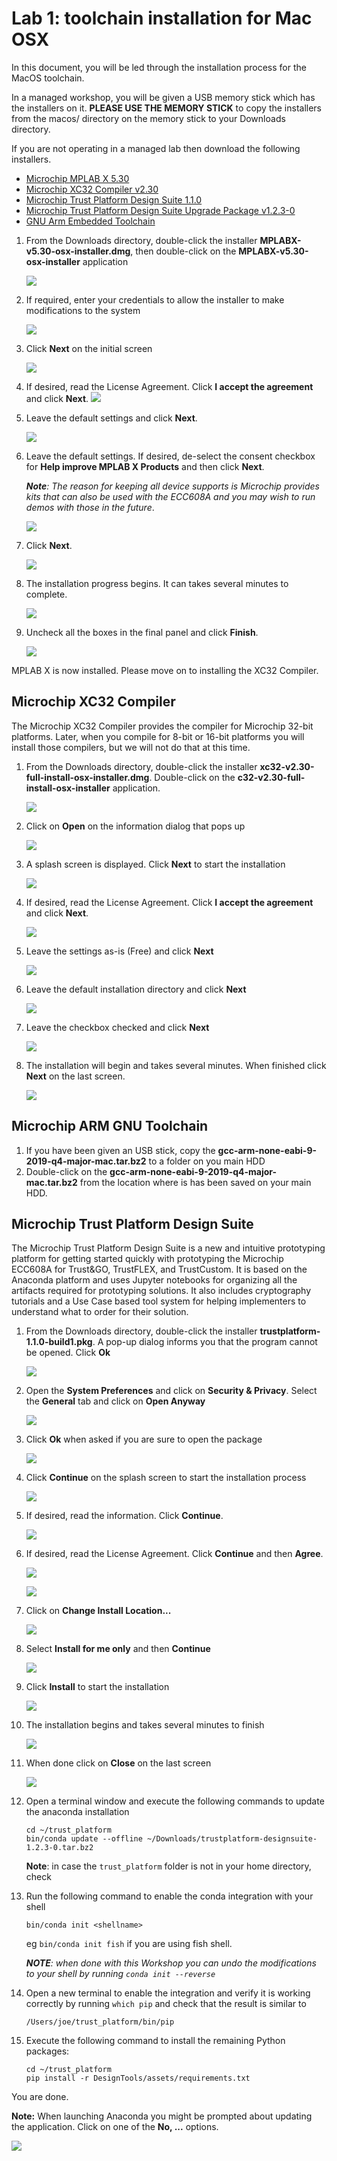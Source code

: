 # Lab 1: toolchain installation for Mac OSX


In this document, you will be led through the installation process for the MacOS toolchain.

In a managed workshop, you will be given a USB memory stick which has the installers on it.  **PLEASE USE THE MEMORY STICK** to copy the installers from the macos/ directory on the memory stick to your Downloads directory.

If you are not operating in a managed lab then download the following installers.

* [Microchip MPLAB X 5.30](https://www.microchip.com/mplabx-ide-osx-installer)
* [Microchip XC32 Compiler v2.30](https://www.microchip.com/mplabxc32osx)
* [Microchip Trust Platform Design Suite 1.1.0](https://www.microchip.com/mymicrochip/filehandler.aspx?ddocname=en1000380)
* [Microchip Trust Platform Design Suite Upgrade Package v1.2.3-0](https://anaconda.org/microchip/trustplatform-designsuite/1.2.3/download/noarch/trustplatform-designsuite-1.2.3-0.tar.bz2)
* [GNU Arm Embedded Toolchain](https://developer.arm.com/-/media/Files/downloads/gnu-rm/9-2019q4/RC2.1/gcc-arm-none-eabi-9-2019-q4-major-mac.tar.bz2?revision=0108cc32-e125-409b-ae7b-b2d6d30bf69c&la=en&hash=8C90ACFF11212E0540D74DA6A4F6CEE7253CD13F)

1. From the Downloads directory, double-click the installer **MPLABX-v5.30-osx-installer.dmg**, then double-click on the **MPLABX-v5.30-osx-installer** application

    ![](workshop-images/lab1_macos.md-2020-01-11-10-36-23.png)

2. If required, enter your credentials to allow the installer to make modifications to the system

    ![](workshop-images/lab1_macos.md-2020-01-11-10-38-06.png)

3. Click **Next** on the initial screen

    ![](workshop-images/lab1_macos.md-wizard.png)

4. If desired, read the License Agreement.  Click **I accept the agreement** and click **Next**.
    ![](workshop-images/lab1_macos.md-agreement.png)

5. Leave the default settings and click **Next**.

    ![](workshop-images/lab1_macos.md-folder.png)

7. Leave the default settings.  If desired, de-select the consent checkbox for **Help improve MPLAB X Products** and then click **Next**.  

   _**Note**:  The reason for keeping all device supports is Microchip provides kits that can also be used with the ECC608A and you may wish to run demos with those in the future_.

    ![](workshop-images/lab1_macos.md-settings.png)

8. Click **Next**.

    ![](workshop-images/lab1_macos.md-install.png)

9. The installation progress begins. It can takes several minutes to complete.

    ![](workshop-images/lab1_macos.md-progress.png)


9.  Uncheck all the boxes in the final panel and click **Finish**.

    ![](workshop-images/lab1_macos.md-finish.png)


MPLAB X is now installed. Please move on to installing the XC32 Compiler.

## Microchip XC32 Compiler

The Microchip XC32 Compiler provides the compiler for Microchip 32-bit platforms.  Later, when you compile for 8-bit or 16-bit platforms you will install those compilers, but we will not do that at this time.

1. From the Downloads directory, double-click the installer **xc32-v2.30-full-install-osx-installer.dmg**. Double-click on the **c32-v2.30-full-install-osx-installer** application.

    ![](workshop-images/lab1_macos.md-installer.png)

2. Click on **Open** on the information dialog that pops up

    ![](workshop-images/lab1_macos.md-2020-01-11-10-48-24.png)

3. A splash screen is displayed. Click **Next** to start the installation

    ![](workshop-images/lab1_macos.md-2020-01-11-10-48-56.png)

4. If desired, read the License Agreement.  Click **I accept the agreement** and click **Next**.

    ![](workshop-images/lab1_macos.md-2020-01-11-10-49-19.png)

5. Leave the settings as-is (Free) and click **Next**

    ![](workshop-images/lab1_macos.md-2020-01-11-10-49-45.png)

6. Leave the default installation directory and click **Next**

    ![](workshop-images/lab1_macos.md-2020-01-11-10-50-03.png)

7. Leave the checkbox checked and click **Next**

    ![](workshop-images/lab1_macos.md-2020-01-11-10-50-22.png)

8. The installation will begin and takes several minutes.  When finished click **Next** on the last screen.

    ![](workshop-images/lab1_macos.md-2020-01-11-14-16-27.png)

## Microchip ARM GNU Toolchain

1. If you have been given an USB stick, copy the **gcc-arm-none-eabi-9-2019-q4-major-mac.tar.bz2** to a folder on you main HDD 
2. Double-click on the **gcc-arm-none-eabi-9-2019-q4-major-mac.tar.bz2** from the location where is has been saved on your main HDD.

## Microchip Trust Platform Design Suite

The Microchip Trust Platform Design Suite is a new and intuitive prototyping platform for getting started quickly with prototyping the Microchip ECC608A for Trust&GO, TrustFLEX, and TrustCustom.  It is based on the Anaconda platform and uses Jupyter notebooks for organizing all the artifacts required for prototyping solutions.  It also includes cryptography tutorials and a Use Case based tool system for helping implementers to understand what to order for their solution.

1. From the Downloads directory, double-click the installer **trustplatform-1.1.0-build1.pkg**.  A pop-up dialog informs you that the program cannot be opened. Click **Ok**

    ![](workshop-images/lab1_macos.md-2020-01-11-14-18-17.png)

2. Open the **System Preferences** and click on **Security & Privacy**. Select the **General** tab and click on **Open Anyway**

    ![](workshop-images/lab1_macos.md-2020-01-11-14-18-55.png)

3. Click **Ok** when asked if you are sure to open the package

    ![](workshop-images/lab1_macos.md-2020-01-11-14-19-17.png)

4. Click **Continue** on the splash screen to start the installation process

    ![](workshop-images/lab1_macos.md-2020-01-11-14-19-45.png)

5. If desired, read the information.  Click **Continue**.

    ![](workshop-images/lab1_macos.md-2020-01-11-14-19-59.png)

6. If desired, read the License Agreement.  Click **Continue** and then **Agree**.

    ![](workshop-images/lab1_macos.md-2020-01-11-14-20-12.png)


    ![](workshop-images/lab1_macos.md-2020-01-11-14-20-25.png)

7. Click on **Change Install Location...**

    ![](workshop-images/lab1_macos.md-2020-01-11-14-20-40.png)

8. Select **Install for me only** and then **Continue**

    ![](workshop-images/lab1_macos.md-2020-01-11-14-21-06.png)

7. Click **Install** to start the installation

    ![](workshop-images/lab1_macos.md-2020-01-11-14-20-40.png)

8. The installation begins and takes several minutes to finish

    ![](workshop-images/lab1_macos.md-2020-01-11-14-22-10.png)

9. When done click on **Close** on the last screen

    ![](workshop-images/lab1_macos.md-2020-01-11-17-14-15.png)


10. Open a terminal window and execute the following commands to update the anaconda installation
    ```
    cd ~/trust_platform
    bin/conda update --offline ~/Downloads/trustplatform-designsuite-1.2.3-0.tar.bz2
    ```

    **Note**: in case the `trust_platform` folder is not in your home directory, check 

11. Run the following command to enable the conda integration with your shell

    `bin/conda init <shellname>`

    eg `bin/conda init fish` if you are using fish shell.

    _**NOTE**: when done with this Workshop you can undo the modifications to your shell by running `conda init --reverse`_

12. Open a new terminal to enable the integration and verify it is working correctly by running `which pip` and check that the result is similar to

    `/Users/joe/trust_platform/bin/pip`

13. Execute the following command to install the remaining Python packages:

    ```
    cd ~/trust_platform
    pip install -r DesignTools/assets/requirements.txt
    ```


You are done.

**Note:**
When launching Anaconda you might be prompted about updating the application. Click on one of the **No, ...** options.

![](workshop-images/lab1_macos.md-2020-01-11-17-16-19.png)
